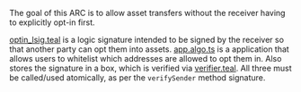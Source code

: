 The goal of this ARC is to allow asset transfers without the receiver having to explicitly opt-in first.

[optin_lsig.teal](./optin_lsig.teal) is a logic signature intended to be signed by the receiver so that another party can opt them into assets. [app.algo.ts](./app.algo.ts) is a application that allows users to whitelist which addresses are allowed to opt them in. Also stores the signature in a box, which is verified via [verifier.teal](./verifier.teal). All three must be called/used atomically, as per the `verifySender` method signature.